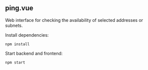 ## ping.vue

Web interface for checking the availability of selected addresses or subnets.

Install dependencies:

```shell
npm install
```

Start backend and frontend:

```shell
npm start
```
